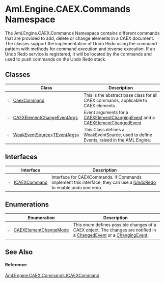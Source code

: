 Aml.Engine.CAEX.Commands Namespace
==================================
The Aml.Engine.CAEX.Commands Namespace contains different commands that are provided to add, delete or change elements in a CAEX document. The classes support the implementation of Undo Redo using the command pattern with methods for command execution and reverse execution. If an Undo Redo service is registered, it will be located by the commands and used to push commands on the Undo Redo stack.


Classes
-------

                | Class                               | Description                                                                            
--------------- | ----------------------------------- | -------------------------------------------------------------------------------------- 
![Public class] | [CaexCommand][1]                    | This is the abstract base class for all CAEX commands, applicable to CAEX elements     
![Public class] | [CAEXElementChangeEventArgs][2]     | Event arguments for a [CAEXElementChangingEvent][3] and a [CAEXElementChangedEvent][4] 
![Public class] | [WeakEventSource&lt;TEventArgs>][5] | This Class defines a WeakEventSource, used to define Events, raised in the AML Engine. 


Interfaces
----------

                    | Interface         | Description                                                                                                              
------------------- | ----------------- | ------------------------------------------------------------------------------------------------------------------------ 
![Public interface] | [ICAEXCommand][6] | Interface for CAEXCommands. If Commands implement this interface, they can use a [IUndoRedo][7] to enable undo and redo. 


Enumerations
------------

                      | Enumeration                | Description                                                                                                                   
--------------------- | -------------------------- | ----------------------------------------------------------------------------------------------------------------------------- 
![Public enumeration] | [CAEXElementChangeMode][8] | This enum defines possible changes of a CAEX object. The changes are notified in a [ChangedEvent][8] or a [ChangingEvent][8]. 


See Also
--------

#### Reference
[Aml.Engine.CAEX.Commands.ICAEXCommand][6]  

[1]: CaexCommand/README.md
[2]: CAEXElementChangeEventArgs/README.md
[3]: CaexCommand/CAEXElementChangingEvent.md
[4]: CaexCommand/CAEXElementChangedEvent.md
[5]: WeakEventSource_1/README.md
[6]: ICAEXCommand/README.md
[7]: ../Aml.Engine.Services.Interfaces/IUndoRedo/README.md
[8]: CAEXElementChangeMode/README.md
[9]: https://www.automationml.org
[10]: ../icons/logoShade.png
[Public class]: ../icons/pubclass.gif "Public class"
[Public interface]: ../icons/pubinterface.gif "Public interface"
[Public enumeration]: ../icons/pubenumeration.gif "Public enumeration"
